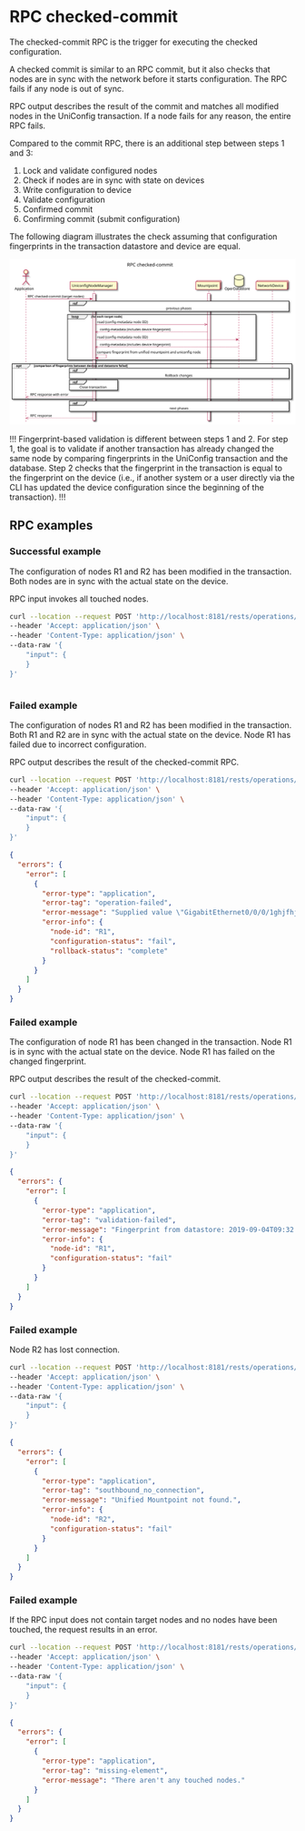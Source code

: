 # RPC checked-commit

The checked-commit RPC is the trigger for executing the checked configuration.

A checked commit is similar to an RPC commit, but it also checks that nodes are in sync with the network before it starts configuration. The RPC fails if any node is out of sync.

RPC output describes the result of the commit and matches all modified nodes in the UniConfig transaction. If a node fails for any reason, the entire RPC fails.

Compared to the commit RPC, there is an additional step between steps 1 and 3:

1. Lock and validate configured nodes
2. Check if nodes are in sync with state on devices
3. Write configuration to device
4. Validate configuration
5. Confirmed commit
6. Confirming commit (submit configuration)

The following diagram illustrates the check assuming that configuration fingerprints in the transaction datastore and device are equal.

![RPC checked-commit](RPC_checked-commit-RPC_checked_commit.svg)

!!!
Fingerprint-based validation is different between steps 1 and 2. For step 1, the goal is to validate if another transaction has already changed the same node by comparing fingerprints in the UniConfig transaction and the database. Step 2 checks that the fingerprint in the transaction is equal to the fingerprint on the device (i.e., if another system or a user directly via the CLI has updated the device configuration since the beginning of the transaction).
!!!

## RPC examples

### Successful example

The configuration of nodes R1 and R2 has been modified in the transaction. Both nodes are in sync with the actual state on the device.

RPC input invokes all touched nodes.

```bash RPC Request
curl --location --request POST 'http://localhost:8181/rests/operations/uniconfig-manager:checked-commit' \
--header 'Accept: application/json' \
--header 'Content-Type: application/json' \
--data-raw '{
    "input": {
    }
}'
```

```RPC Response, Status: 204
```

### Failed example

The configuration of nodes R1 and R2 has been modified in the transaction. Both R1 and R2 are in sync with the actual state on the device. Node R1 has failed due to incorrect configuration.

RPC output describes the result of the checked-commit RPC.

```bash RPC Request
curl --location --request POST 'http://localhost:8181/rests/operations/uniconfig-manager:checked-commit' \
--header 'Accept: application/json' \
--header 'Content-Type: application/json' \
--data-raw '{
    "input": {
    }
}'
```

```json RPC Response, Status: 500
{
  "errors": {
    "error": [
      {
        "error-type": "application",
        "error-tag": "operation-failed",
        "error-message": "Supplied value \"GigabitEthernet0/0/0/1ghjfhjfhjfghj\" does not match required pattern \"^(([a-zA-Z0-9_]*\\d+/){3,4}\\d+)|(([a-zA-Z0-9_]*\\d+/){3,4}\\d+\\.\\d+)|(([a-zA-Z0-9_]*\\d+/){2}([a-zA-Z0-9_]*\\d+))|(([a-zA-Z0-9_]*\\d+/){2}([a-zA-Z0-9_]+))|([a-zA-Z0-9_-]*\\d+)|([a-zA-Z0-9_-]*\\d+\\.\\d+)|(mpls)|(dwdm)$\"\n",
        "error-info": {
          "node-id": "R1",
          "configuration-status": "fail",
          "rollback-status": "complete"
        }
      }
    ]
  }
}
```

### Failed example

The configuration of node R1 has been changed in the transaction. Node R1 is in sync with the actual state on the device. Node R1 has failed on the changed fingerprint.

RPC output describes the result of the checked-commit.

```bash RPC Request
curl --location --request POST 'http://localhost:8181/rests/operations/uniconfig-manager:checked-commit' \
--header 'Accept: application/json' \
--header 'Content-Type: application/json' \
--data-raw '{
    "input": {
    }
}'
```

```json RPC Response, Status: 500
{
  "errors": {
    "error": [
      {
        "error-type": "application",
        "error-tag": "validation-failed",
        "error-message": "Fingerprint from datastore: 2019-09-04T09:32:41 is different than fingerprint from device: 2019-09-04T09:49:01",
        "error-info": {
          "node-id": "R1",
          "configuration-status": "fail"
        }
      }
    ]
  }
}
```

### Failed example

Node R2 has lost connection.

```bash RPC Request
curl --location --request POST 'http://localhost:8181/rests/operations/uniconfig-manager:checked-commit' \
--header 'Accept: application/json' \
--header 'Content-Type: application/json' \
--data-raw '{
    "input": {
    }
}'
```

```json RPC Response, Status: 502
{
  "errors": {
    "error": [
      {
        "error-type": "application",
        "error-tag": "southbound_no_connection",
        "error-message": "Unified Mountpoint not found.",
        "error-info": {
          "node-id": "R2",
          "configuration-status": "fail"
        }
      }
    ]
  }
}
```

### Failed example

If the RPC input does not contain target nodes and no nodes have been touched, the request results in an error.

```bash RPC Request
curl --location --request POST 'http://localhost:8181/rests/operations/uniconfig-manager:checked-commit' \
--header 'Accept: application/json' \
--header 'Content-Type: application/json' \
--data-raw '{
    "input": {
    }
}'
```

```json RPC Response, Status: 400
{
  "errors": {
    "error": [
      {
        "error-type": "application",
        "error-tag": "missing-element",
        "error-message": "There aren't any touched nodes."
      }
    ]
  }
}
```
